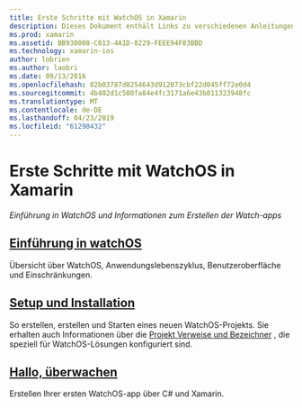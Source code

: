 ```yaml
---
title: Erste Schritte mit WatchOS in Xamarin
description: Dieses Dokument enthält Links zu verschiedenen Anleitungen, die beschreiben, wie Sie mit der WatchOS-Entwicklung mit Xamarin beginnen. Der verknüpfte Inhalt enthält eine Einführung in WatchOS, wird erläutert, wie zum Installieren von WatchOS-Unterstützung für Xamarin und zeigt, wie zum Erstellen einer ersten Anwendung.
ms.prod: xamarin
ms.assetid: BB938008-C013-4A1D-8229-FEEE94F83BBD
ms.technology: xamarin-ios
author: lobrien
ms.author: laobri
ms.date: 09/13/2016
ms.openlocfilehash: 82b03787d8254643d912073cbf22d045ff72e0d4
ms.sourcegitcommit: 4b402d1c508fa84e4fc3171a6e43b811323948fc
ms.translationtype: MT
ms.contentlocale: de-DE
ms.lasthandoff: 04/23/2019
ms.locfileid: "61290432"
---
```

# <a name="getting-started-with-watchos-in-xamarin"></a>Erste Schritte mit WatchOS in Xamarin

_Einführung in WatchOS und Informationen zum Erstellen der Watch-apps_

## <a name="introduction-to-watchosioswatchosget-startedintro-to-watchosmd"></a>[Einführung in watchOS](~/ios/watchos/get-started/intro-to-watchos.md)

Übersicht über WatchOS, Anwendungslebenszyklus, Benutzeroberfläche und Einschränkungen.

## <a name="setup--installationioswatchosget-startedinstallationmd"></a>[Setup und Installation](~/ios/watchos/get-started/installation.md)

So erstellen, erstellen und Starten eines neuen WatchOS-Projekts.
Sie erhalten auch Informationen über die [Projekt Verweise und Bezeichner](~/ios/watchos/get-started/project-references.md) , die speziell für WatchOS-Lösungen konfiguriert sind.

## <a name="hello-watchioswatchosget-startedhello-watchmd"></a>[Hallo, überwachen](~/ios/watchos/get-started/hello-watch.md)

Erstellen Ihrer ersten WatchOS-app über C# und Xamarin.

